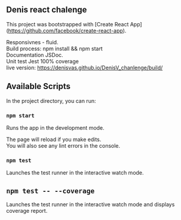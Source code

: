 
## Denis react chalenge
This project was bootstrapped with [Create React App]
(https://github.com/facebook/create-react-app).

Responsivnes - fluid.<br />
Build process: npm install && npm start<br />
Documentation JSDoc.<br />
Unit test Jest 100% coverage<br />
live version: https://denisvas.github.io/DenisV_chanlenge/build/

## Available Scripts

In the project directory, you can run:

### `npm start`

Runs the app in the development mode.<br />

The page will reload if you make edits.<br />
You will also see any lint errors in the console.

### `npm test`

Launches the test runner in the interactive watch mode.<br />

## `npm test -- --coverage`

Launches the test runner in the interactive watch mode and displays coverage report.

